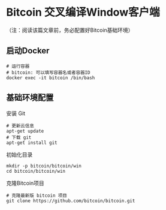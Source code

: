 # Bitcoin 交叉编译Window客户端

（注：阅读该篇文章前，务必配置好Bitcoin基础环境）

## 启动Docker

```
# 运行容器
# bitcoin: 可以填写容器名或者容器ID
docker exec -it bitcoin /bin/bash
```

## 基础环境配置

安装 Git

```
# 更新云信息
apt-get update
# 下载 git
apt-get install git
```

初始化目录

```
mkdir -p bitcoin/bitcoin/win
cd bitcoin/bitcoin/win
```

克隆Bitcoin项目

```
# 克隆最新版 bitcoin 项目
git clone https://github.com/bitcoin/bitcoin.git
```



